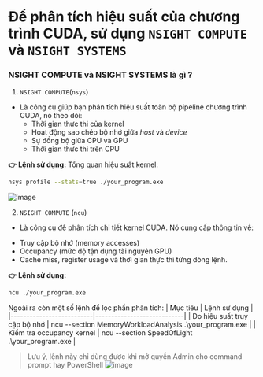 # **Để phân tích hiệu suất của chương trình CUDA, sử dụng `NSIGHT COMPUTE` và `NSIGHT SYSTEMS`** #
### NSIGHT COMPUTE và NSIGHT SYSTEMS là gì ? ###
1. `NSIGHT COMPUTE`(`nsys`)
- Là công cụ giúp bạn phân tích hiệu suất toàn bộ pipeline chương trình CUDA, nó theo dõi: 
  * Thời gian thực thi của kernel
  * Hoạt động sao chép bộ nhớ giữa *host* và *device*
  * Sự đồng bộ giữa CPU và GPU 
  * Thời gian thực thi trên CPU
 
**👉 Lệnh sử dụng:**
Tổng quan hiệu suất kernel:
```bash
nsys profile --stats=true ./your_program.exe
```
![image](https://github.com/user-attachments/assets/01e9ce81-db05-47e9-bff3-bb22f8adc79c)

2. `NSIGHT COMPUTE` (`ncu`)
- Là công cụ để phân tích chi tiết kernel CUDA. Nó cung cấp thông tin về: 
 * Truy cập bộ nhớ (memory accesses)
 * Occupancy (mức độ tận dụng tài nguyên GPU)
 * Cache miss, register usage và thời gian thực thi từng dòng lệnh.

**👉 Lệnh sử dụng:**
```bash
ncu ./your_program.exe 
```
Ngoài ra còn một số lệnh để lọc phần phân tích:
| Mục tiêu                 | Lệnh sử dụng               | 
|--------------------------|----------------------------|
| Đo hiệu suất truy cập bộ nhớ | ncu --section MemoryWorkloadAnalysis  .\your_program.exe |
| Kiểm tra occupancy kernel | ncu --section SpeedOfLight .\your_program.exe | 
> Lưu ý, lệnh này chỉ dùng được khi mở quyền Admin cho command prompt hay PowerShell
![image](https://github.com/user-attachments/assets/f2ea7d79-32f1-45b6-89fe-e95fcad501ff)

